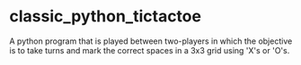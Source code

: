 # classic_python_tictactoe

A python program that is played between two-players in which the objective is to take turns and mark the correct spaces in a 3x3 grid using 'X's or 'O's.